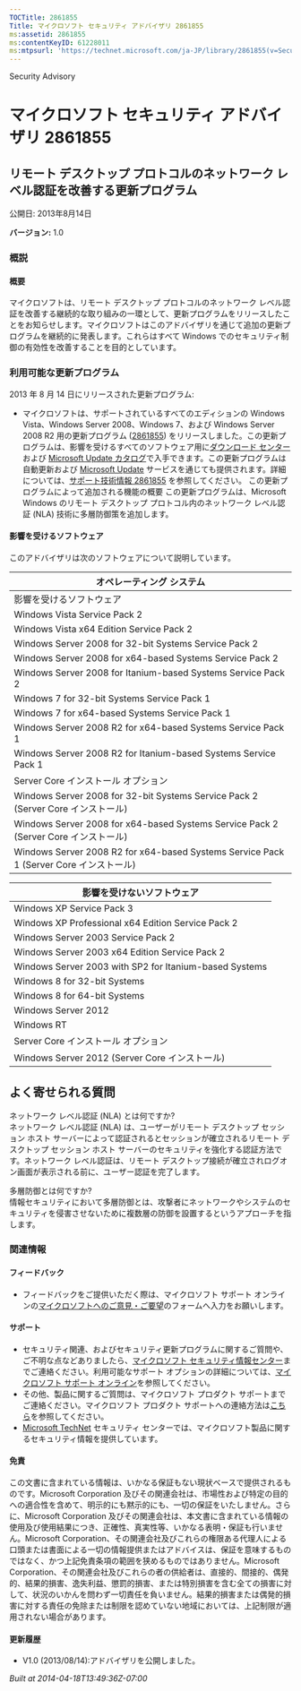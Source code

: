 ```yaml
---
TOCTitle: 2861855
Title: マイクロソフト セキュリティ アドバイザリ 2861855
ms:assetid: 2861855
ms:contentKeyID: 61228011
ms:mtpsurl: 'https://technet.microsoft.com/ja-JP/library/2861855(v=Security.10)'
---
```


Security Advisory

マイクロソフト セキュリティ アドバイザリ 2861855
================================================

リモート デスクトップ プロトコルのネットワーク レベル認証を改善する更新プログラム
---------------------------------------------------------------------------------

公開日: 2013年8月14日

**バージョン:** 1.0

### 概説

#### 概要

マイクロソフトは、リモート デスクトップ プロトコルのネットワーク レベル認証を改善する継続的な取り組みの一環として、更新プログラムをリリースしたことをお知らせします。マイクロソフトはこのアドバイザリを通じて追加の更新プログラムを継続的に発表します。これらはすべて Windows でのセキュリティ制御の有効性を改善することを目的としています。

### 利用可能な更新プログラム

2013 年 8 月 14 日にリリースされた更新プログラム:

-   マイクロソフトは、サポートされているすべてのエディションの Windows Vista、Windows Server 2008、Windows 7、および Windows Server 2008 R2 用の更新プログラム ([2861855](https://support.microsoft.com/kb/2861855/ja)) をリリースしました。この更新プログラムは、影響を受けるすべてのソフトウェア用に[ダウンロード センター](http://www.microsoft.com/ja-jp/download/default.aspx)および [Microsoft Update カタログ](http://go.microsoft.com/fwlink/?linkid=96155)で入手できます。この更新プログラムは自動更新および [Microsoft Update](http://go.microsoft.com/fwlink/?linkid=40747) サービスを通じても提供されます。詳細については、[サポート技術情報 2861855](https://support.microsoft.com/kb/2861855/ja) を参照してください。
    この更新プログラムによって追加される機能の概要
    この更新プログラムは、Microsoft Windows のリモート デスクトップ プロトコル内のネットワーク レベル認証 (NLA) 技術に多層防御策を追加します。

#### 影響を受けるソフトウェア

このアドバイザリは次のソフトウェアについて説明しています。

| オペレーティング システム                                                              |
|----------------------------------------------------------------------------------------|
| 影響を受けるソフトウェア                                                               |
| Windows Vista Service Pack 2                                                           |
| Windows Vista x64 Edition Service Pack 2                                               |
| Windows Server 2008 for 32-bit Systems Service Pack 2                                  |
| Windows Server 2008 for x64-based Systems Service Pack 2                               |
| Windows Server 2008 for Itanium-based Systems Service Pack 2                           |
| Windows 7 for 32-bit Systems Service Pack 1                                            |
| Windows 7 for x64-based Systems Service Pack 1                                         |
| Windows Server 2008 R2 for x64-based Systems Service Pack 1                            |
| Windows Server 2008 R2 for Itanium-based Systems Service Pack 1                        |
| Server Core インストール オプション                                                    |
| Windows Server 2008 for 32-bit Systems Service Pack 2 (Server Core インストール)       |
| Windows Server 2008 for x64-based Systems Service Pack 2 (Server Core インストール)    |
| Windows Server 2008 R2 for x64-based Systems Service Pack 1 (Server Core インストール) |

| 影響を受けないソフトウェア                             |
|--------------------------------------------------------|
| Windows XP Service Pack 3                              |
| Windows XP Professional x64 Edition Service Pack 2     |
| Windows Server 2003 Service Pack 2                     |
| Windows Server 2003 x64 Edition Service Pack 2         |
| Windows Server 2003 with SP2 for Itanium-based Systems |
| Windows 8 for 32-bit Systems                           |
| Windows 8 for 64-bit Systems                           |
| Windows Server 2012                                    |
| Windows RT                                             |
| Server Core インストール オプション                    |
| Windows Server 2012 (Server Core インストール)         |

よく寄せられる質問
------------------

 
ネットワーク レベル認証 (NLA) とは何ですか?  
ネットワーク レベル認証 (NLA) は、ユーザーがリモート デスクトップ セッション ホスト サーバーによって認証されるとセッションが確立されるリモート デスクトップ セッション ホスト サーバーのセキュリティを強化する認証方法です。ネットワーク レベル認証は、リモート デスクトップ接続が確立されログオン画面が表示される前に、ユーザー認証を完了します。

多層防御とは何ですか?    
情報セキュリティにおいて多層防御とは、攻撃者にネットワークやシステムのセキュリティを侵害させないために複数層の防御を設置するというアプローチを指します。

### 関連情報

#### フィードバック

-   フィードバックをご提供いただく際は、マイクロソフト サポート オンラインの[マイクロソフトへのご意見・ご要望](https://support.microsoft.com/common/survey.aspx?scid=sw;en;1257&showpage=1&ws=technet&sd=tech)のフォームへ入力をお願いします。

#### サポート

-   セキュリティ関連、およびセキュリティ更新プログラムに関するご質問や、ご不明な点などありましたら、[マイクロソフト セキュリティ情報センター](http://go.microsoft.com/fwlink/?linkid=21131)までご連絡ください。利用可能なサポート オプションの詳細については、[マイクロソフト サポート オンライン](http://support.microsoft.com/)を参照してください。
-   その他、製品に関するご質問は、マイクロソフト プロダクト サポートまでご連絡ください。マイクロソフト プロダクト サポートへの連絡方法は[こちら](http://go.microsoft.com/fwlink/?linkid=21155)を参照してください。
-   [Microsoft TechNet](http://go.microsoft.com/fwlink/?linkid=21132) セキュリティ センターでは、マイクロソフト製品に関するセキュリティ情報を提供しています。

#### 免責

この文書に含まれている情報は、いかなる保証もない現状ベースで提供されるものです。Microsoft Corporation 及びその関連会社は、市場性および特定の目的への適合性を含めて、明示的にも黙示的にも、一切の保証をいたしません。さらに、Microsoft Corporation 及びその関連会社は、本文書に含まれている情報の使用及び使用結果につき、正確性、真実性等、いかなる表明・保証も行いません。Microsoft Corporation、その関連会社及びこれらの権限ある代理人による口頭または書面による一切の情報提供またはアドバイスは、保証を意味するものではなく、かつ上記免責条項の範囲を狭めるものではありません。Microsoft Corporation、その関連会社及びこれらの者の供給者は、直接的、間接的、偶発的、結果的損害、逸失利益、懲罰的損害、または特別損害を含む全ての損害に対して、状況のいかんを問わず一切責任を負いません。結果的損害または偶発的損害に対する責任の免除または制限を認めていない地域においては、上記制限が適用されない場合があります。

#### 更新履歴

-   V1.0 (2013/08/14):アドバイザリを公開しました。

*Built at 2014-04-18T13:49:36Z-07:00*
